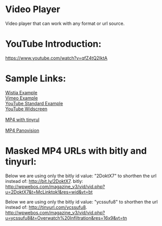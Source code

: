 # Video Player
Video player that can work with any format or url source.
# YouTube Introduction:  
https://www.youtube.com/watch?v=qfZ4tQ2IktA  
# Sample Links:  
<a href="http://wpwebos.com/magazine_v3/vid/vid.php?u=8p1mke6hq2&t=Leo%20Burnett&res=wis&vt=wis" target="_blank">Wistia Example</a><br />
<a href="http://wpwebos.com/magazine_v3/vid/vid.php?u=97622580&t=Things%20To%20Come&res=16x9&vt=vim" target="_blank">Vimeo Example</a><br /> 
<a href="http://wpwebos.com/magazine_v3/vid/vid.php?u=SoXkgIsIiQE&t=Sky%20King%20-%20Sky%20Robbers&res=stnd&vt=yt" target="_blank">YouTube Standard Example</a><br />
<a href="http://wpwebos.com/magazine_v3/vid/vid.php?u=Og5-Pm4HNlI&t=Overwatch%20Infiltration&res=16x9&vt=yt" target="_blank">YouTube Widscreen</a><br />   
<a href="http://wpwebos.com/magazine_v3/vid/vid.php?u=//tinyurl.com/ycssufu8&t=Overwatch%20Infiltration&res=16x9" target="_blank">MP4 with tinyrul</a><br />  
<a href="http://wpwebos.com/magazine_v3/vid/vid.php?u=2DoktX7&t=McLintok&vt=bt&res=wid  " target="_blank">MP4 Panovision</a><br />
# Masked MP4 URLs with bitly and tinyurl:  
Below we are using only the bitly id value: "2DoktX7" to shorthen the url instead of: http://bit.ly/2DoktX7.
bitly: http://wpwebos.com/magazine_v3/vid/vid.php?u=2DoktX7&t=McLinktok!&res=wid&vt=bt  
 
Below we are using only the bitly id value: "ycssufu8" to shorthen the url instead of: http://tinyurl.com/ycssufu8.
http://wpwebos.com/magazine_v3/vid/vid.php?u=ycssufu8&t=Overwatch%20Infiltration&res=16x9&vt=tn
